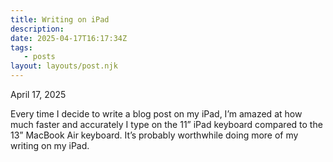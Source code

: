 ```yaml
---
title: Writing on iPad
description:
date: 2025-04-17T16:17:34Z
tags:
   - posts
layout: layouts/post.njk
---
```


April 17, 2025

Every time I decide to write a blog post on my iPad, I’m amazed at how much faster and accurately I type on the 11” iPad keyboard compared to the 13” MacBook Air keyboard. It’s probably worthwhile doing more of my writing on my iPad.
